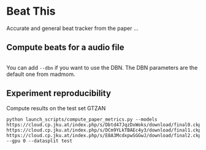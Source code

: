 # Beat This
Accurate and general beat tracker from the paper ...

## Compute beats for a audio file

 ```python launch_scripts/predict.py --model https://cloud.cp.jku.at/index.php/s/Dbtd47JqzDxWoks/download/final0.ckpt --gpu 0 --audio-path path_to_audio_file
```

You can add ```--dbn``` if you want to use the DBN. The DBN parameters are the default one from madmom.

## Experiment reproducibility
Compute results on the test set GTZAN

```
python launch_scripts/compute_paper_metrics.py --models https://cloud.cp.jku.at/index.php/s/Dbtd47JqzDxWoks/download/final0.ckpt https://cloud.cp.jku.at/index.php/s/DCm9YLkTBAEc4y3/download/final1.ckpt https://cloud.cp.jku.at/index.php/s/E8A3McdxpwSGGwJ/download/final2.ckpt --gpu 0 --datasplit test
```
